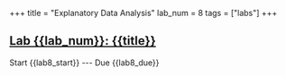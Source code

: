 +++
title = "Explanatory Data Analysis"
lab_num = 8
tags = ["labs"]
+++

## [Lab {{lab_num}}: {{title}}](https://github.com/PsuAstro416/lab8)

Start {{lab8_start}} ---
Due {{lab8_due}}  
